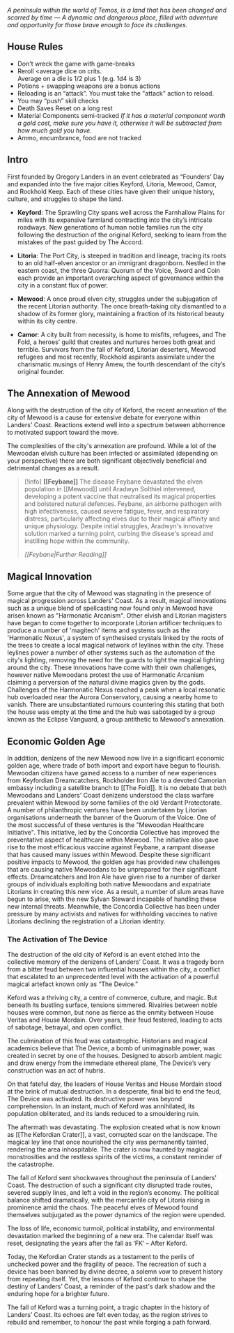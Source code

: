 *A peninsula within the world of Temos, is a land that has been changed and scarred by time — A dynamic and dangerous place, filled with adventure and opportunity for those brave enough to face its challenges.* 

## House Rules

- Don't wreck the game with game-breaks
- Reroll \<average dice on crits.  
    Average on a die is 1/2 plus 1 (e.g. 1d4 is 3)
- Potions + swapping weapons are a bonus actions
- Reloading is an “attack”. You must take the "attack" action to reload.
- You may “push” skill checks
- Death Saves Reset on a long rest
- Material Components semi-tracked
  *If it has a material component worth a gold cost, make sure you have it, otherwise it will be subtracted from how much gold you have.* 
- Ammo, encumbrance, food are not tracked

## Intro
First founded by Gregory Landers in an event celebrated as “Founders’ Day and expanded into the five major cities Keyford, Litoria, Mewood, Camor, and Rockhold Keep. Each of these cities have given their unique history, culture, and struggles to shape the land. 

- **Keyford**: The Sprawling City spans well across the Farnhallow Plains for miles with its expansive farmland contracting into the city’s intricate roadways. New generations of human noble families run the city following the destruction of the original Keford, seeking to learn from the mistakes of the past guided by The Accord.

- **Litoria**: The Port City, is steeped in tradition and lineage, tracing its roots to an old half-elven ancestor or an immigrant dragonborn. Nestled in the eastern coast, the three Quorra: Quorum of the Voice, Sword and Coin each provide an important overarching aspect of governance within the city in a constant flux of power.

- **Mewood**: A once proud elven city, struggles under the subjugation of the recent Litorian authority. The once breath-taking city dismantled to a shadow of its former glory, maintaining a fraction of its historical beauty within its city centre.

- **Camor**: A city built from necessity, is home to misfits, refugees, and The Fold, a heroes’ guild that creates and nurtures heroes both great and terrible. Survivors from the fall of Keford, Litorian deserters, Mewood refugees and most recently, Rockhold aspirants assimilate under the charismatic musings of Henry Amew, the fourth descendant of the city’s original founder.

## The Annexation of Mewood

Along with the destruction of the city of Keford, the recent annexation of the city of Mewood is a cause for extensive debate for everyone within Landers' Coast. Reactions extend well into a spectrum between abhorrence to motivated support toward the move.

The complexities of the city's annexation are profound. While a lot of the Mewoodan elvish culture has been infected or assimilated (depending on your perspective) there are both significant objectively beneficial and detrimental changes as a result.

> [!info] **[[Feybane]]**
> The disease Feybane devastated the elven population in [[Mewood]] until Aradwyn Solthiel intervened, developing a potent vaccine that neutralised its magical properties and bolstered natural defences. Feybane, an airborne pathogen with high infectiveness, caused severe fatigue, fever, and respiratory distress, particularly affecting elves due to their magical affinity and unique physiology. Despite initial struggles, Aradwyn's innovative solution marked a turning point, curbing the disease's spread and instilling hope within the community.
> 
>  *[[Feybane|Further Reading]]*

## Magical Innovation

Some argue that the city of Mewood was stagnating in the presence of magical progression across Landers' Coast. As a result, magical innovations such as a unique blend of spellcasting now found only in Mewood have arisen known as "Harmonatic Arcanism". Other elvish and Litorian magisters have began to come together to incorporate Litorian artificer techniques to produce a number of 'magitech' items and systems such as the 'Harmonatic Nexus', a system of synthesised crystals linked by the roots of the trees to create a local magical network of leylines within the city. These leylines power a number of other systems such as the automation of the city's lighting, removing the need for the guards to light the magical lighting around the city. These innovations have come with their own challenges, however native Mewoodans protest the use of Harmonatic Arcanism claiming a perversion of the natural divine magics given by the gods. Challenges of the Harmonatic Nexus reached a peak when a local resonatic hub overloaded near the Aurora Conservatory, causing a nearby home to vanish. There are unsubstantiated rumours countering this stating that both the house was empty at the time and the hub was sabotaged by a group known as the Eclipse Vanguard, a group antithetic to Mewood's annexation.

## Economic Golden Age

In addition, denizens of the new Mewood now live in a significant economic golden age, where trade of both import and export have begun to flourish. Mewoodan citizens have gained access to a number of new experiences from Keyfordian Dreamcatchers, Rockholder Iron Ale to a devoted Camorian embassy including a satellite branch to [[The Fold]]. It is no debate that both Mewoodans and Landers' Coast denizens understood the class warfare prevalent within Mewood by some families of the old Verdant Protectorate. A number of philanthropic ventures have been undertaken by Litorian organisations underneath the banner of the Quorum of the Voice. One of the most successful of these ventures is the "Mewoodan Healthcare Initiative". This initiative, led by the Concordia Collective has improved the preventative aspect of healthcare within Mewood. The initiative also gave rise to the most efficacious vaccine against Feybane, a rampant disease that has caused many issues within Mewood. Despite these significant positive impacts to Mewood, the golden age has provided new challenges that are causing native Mewoodans to be unprepared for their significant effects. Dreamcatchers and Iron Ale have given rise to a number of darker groups of individuals exploiting both native Mewoodans and expatriate Litorians in creating this new vice. As a result, a number of slum areas have begun to arise, with the new Sylvan Steward incapable of handling these new internal threats. Meanwhile, the Concordia Collective has been under pressure by many activists and natives for withholding vaccines to native Litorians declining the registration of a Litorian identity.

### The Activation of The Device

The destruction of the old city of Keford is an event etched into the collective memory of the denizens of Landers’ Coast. It was a tragedy born from a bitter feud between two influential houses within the city, a conflict that escalated to an unprecedented level with the activation of a powerful magical artefact known only as “The Device.”

Keford was a thriving city, a centre of commerce, culture, and magic. But beneath its bustling surface, tensions simmered. Rivalries between noble houses were common, but none as fierce as the enmity between House Veritas and House Mordain. Over years, their feud festered, leading to acts of sabotage, betrayal, and open conflict. 

The culmination of this feud was catastrophic. Historians and magical academics believe that The Device, a bomb of unimaginable power, was created in secret by one of the houses. Designed to absorb ambient magic and draw energy from the immediate ethereal plane, The Device’s very construction was an act of hubris.

On that fateful day, the leaders of House Veritas and House Mordain stood at the brink of mutual destruction. In a desperate, final bid to end the feud, The Device was activated. Its destructive power was beyond comprehension. In an instant, much of Keford was annihilated, its population obliterated, and its lands reduced to a smouldering ruin.

The aftermath was devastating. The explosion created what is now known as [[The Kefordian Crater]], a vast, corrupted scar on the landscape. The magical ley line that once nourished the city was permanently tainted, rendering the area inhospitable. The crater is now haunted by magical monstrosities and the restless spirits of the victims, a constant reminder of the catastrophe.

The fall of Keford sent shockwaves throughout the peninsula of Landers' Coast. The destruction of such a significant city disrupted trade routes, severed supply lines, and left a void in the region’s economy. The political balance shifted dramatically, with the mercantile city of Litoria rising in prominence amid the chaos. The peaceful elves of Mewood found themselves subjugated as the power dynamics of the region were upended.

The loss of life, economic turmoil, political instability, and environmental devastation marked the beginning of a new era. The calendar itself was reset, designating the years after the fall as ‘FK’ – After Keford.

Today, the Kefordian Crater stands as a testament to the perils of unchecked power and the fragility of peace. The recreation of such a device has been banned by divine decree, a solemn vow to prevent history from repeating itself. Yet, the lessons of Keford continue to shape the destiny of Landers’ Coast, a reminder of the past's dark shadow and the enduring hope for a brighter future.

The fall of Keford was a turning point, a tragic chapter in the history of Landers’ Coast. Its echoes are felt even today, as the region strives to rebuild and remember, to honour the past while forging a path forward. 